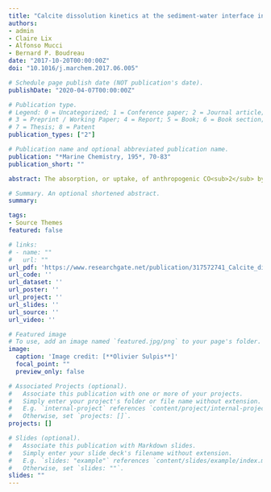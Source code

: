 ```yaml
---
title: "Calcite dissolution kinetics at the sediment-water interface in natural seawater"
authors:
- admin
- Claire Lix
- Alfonso Mucci
- Bernard P. Boudreau
date: "2017-10-20T00:00:00Z"
doi: "10.1016/j.marchem.2017.06.005"

# Schedule page publish date (NOT publication's date).
publishDate: "2020-04-07T00:00:00Z"

# Publication type.
# Legend: 0 = Uncategorized; 1 = Conference paper; 2 = Journal article;
# 3 = Preprint / Working Paper; 4 = Report; 5 = Book; 6 = Book section;
# 7 = Thesis; 8 = Patent
publication_types: ["2"]

# Publication name and optional abbreviated publication name.
publication: "*Marine Chemistry, 195*, 70-83"
publication_short: ""

abstract: The absorption, or uptake, of anthropogenic CO<sub>2</sub> by the oceans results in a decrease in pH and carbonate ion concentration, [CO<sub>3</sub><sup>2-</sup>]; as a consequence, the saturation state of seawater with respect to CaCO<sub>3</sub> minerals (calcite, aragonite) falls, leading to a shallowing of their saturation depths and triggering an increase in their dissolution at the seafloor. Nearly one third of the seabed is composed of CaCO<sub>3</sub> rich sediments, and their dissolution is the ultimate marine sink of anthropogenic CO<sub>2</sub>. Despite numerous past studies, much confusion and uncertainty still surround our understanding of the rates and kinetics of CaCO<sub>3</sub> dissolution at the deep seafloor. Results from in situ studies disagree with laboratory studies, most of which have been carried out under conditions, e.g., mineral suspensions, that are not representative of processes at the seafloor. Herein, we report measurements of the dissolution rate of calcite, formed into synthetic sediment disks by mixing various amounts of this mineral with montmorillonite. These disks were placed in a stirred flow reactor and exposed to a range of saturation states and shear stress conditions to simulate conditions at the sediment water interface. The dissolution rates, normalized to the interfacial area of the sediment disks, were linearly dependent on the undersaturation state of the experimental seawater solution and displayed a square root dependence on the calcite content, under both quiescent and stirred conditions. The rate of release of reaction products from the sediment increased with stirring rate, i.e., shear stress, until it became invariant at higher stirring rates. This latter result argues that calcite dissolution is transport (water side) controlled for shear stress levels known to exist at the seafloor, which advises a simpler kinetic description of benthic calcite dissolution.

# Summary. An optional shortened abstract.
summary: 

tags:
- Source Themes
featured: false

# links:
# - name: ""
#   url: ""
url_pdf: 'https://www.researchgate.net/publication/317572741_Calcite_dissolution_kinetics_at_the_sediment-water_interface_in_natural_seawater'
url_code: ''
url_dataset: ''
url_poster: ''
url_project: ''
url_slides: ''
url_source: ''
url_video: ''

# Featured image
# To use, add an image named `featured.jpg/png` to your page's folder. 
image:
  caption: 'Image credit: [**Olivier Sulpis**]'
  focal_point: ""
  preview_only: false

# Associated Projects (optional).
#   Associate this publication with one or more of your projects.
#   Simply enter your project's folder or file name without extension.
#   E.g. `internal-project` references `content/project/internal-project/index.md`.
#   Otherwise, set `projects: []`.
projects: []

# Slides (optional).
#   Associate this publication with Markdown slides.
#   Simply enter your slide deck's filename without extension.
#   E.g. `slides: "example"` references `content/slides/example/index.md`.
#   Otherwise, set `slides: ""`.
slides: ""
---
```

